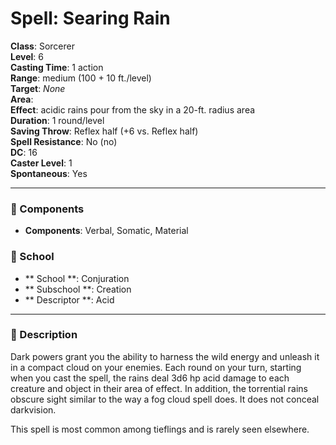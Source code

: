 
# Spell: Searing Rain
**Class**: Sorcerer  
**Level**: 6  
**Casting Time**: 1 action  
**Range**: medium (100 + 10 ft./level)  
**Target**: _None_  
**Area**:   
**Effect**: acidic rains pour from the sky in a 20-ft. radius area  
**Duration**: 1 round/level  
**Saving Throw**: Reflex half (+6 vs. Reflex half)  
**Spell Resistance**: No (no)  
**DC**: 16  
**Caster Level**: 1  
**Spontaneous**: Yes

---

### 🔮 Components
- **Components**: Verbal, Somatic, Material

### 🏫 School
- ** School **: Conjuration
- ** Subschool **: Creation
- ** Descriptor **: Acid
---

### 📜 Description
Dark powers grant you the ability to harness the wild energy and unleash it in a compact cloud on your enemies. Each round on your turn, starting when you cast the spell, the rains deal 3d6 hp acid damage to each creature and object in their area of effect. In addition, the torrential rains obscure sight similar to the way a fog cloud spell does. It does not conceal darkvision.

This spell is most common among tieflings and is rarely seen elsewhere.
